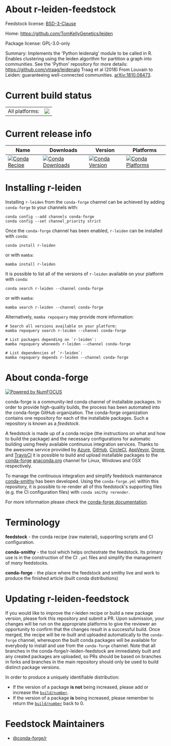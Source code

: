 About r-leiden-feedstock
========================

Feedstock license: [BSD-3-Clause](https://github.com/conda-forge/r-leiden-feedstock/blob/main/LICENSE.txt)

Home: https://github.com/TomKellyGenetics/leiden

Package license: GPL-3.0-only

Summary: Implements the 'Python leidenalg' module to be called in R. Enables clustering using the leiden algorithm for partition a graph into communities. See the 'Python' repository for more details: <https://github.com/vtraag/leidenalg> Traag et al (2018) From Louvain to Leiden: guaranteeing well-connected communities. <arXiv:1810.08473>.

Current build status
====================


<table><tr><td>All platforms:</td>
    <td>
      <a href="https://dev.azure.com/conda-forge/feedstock-builds/_build/latest?definitionId=7515&branchName=main">
        <img src="https://dev.azure.com/conda-forge/feedstock-builds/_apis/build/status/r-leiden-feedstock?branchName=main">
      </a>
    </td>
  </tr>
</table>

Current release info
====================

| Name | Downloads | Version | Platforms |
| --- | --- | --- | --- |
| [![Conda Recipe](https://img.shields.io/badge/recipe-r--leiden-green.svg)](https://anaconda.org/conda-forge/r-leiden) | [![Conda Downloads](https://img.shields.io/conda/dn/conda-forge/r-leiden.svg)](https://anaconda.org/conda-forge/r-leiden) | [![Conda Version](https://img.shields.io/conda/vn/conda-forge/r-leiden.svg)](https://anaconda.org/conda-forge/r-leiden) | [![Conda Platforms](https://img.shields.io/conda/pn/conda-forge/r-leiden.svg)](https://anaconda.org/conda-forge/r-leiden) |

Installing r-leiden
===================

Installing `r-leiden` from the `conda-forge` channel can be achieved by adding `conda-forge` to your channels with:

```
conda config --add channels conda-forge
conda config --set channel_priority strict
```

Once the `conda-forge` channel has been enabled, `r-leiden` can be installed with `conda`:

```
conda install r-leiden
```

or with `mamba`:

```
mamba install r-leiden
```

It is possible to list all of the versions of `r-leiden` available on your platform with `conda`:

```
conda search r-leiden --channel conda-forge
```

or with `mamba`:

```
mamba search r-leiden --channel conda-forge
```

Alternatively, `mamba repoquery` may provide more information:

```
# Search all versions available on your platform:
mamba repoquery search r-leiden --channel conda-forge

# List packages depending on `r-leiden`:
mamba repoquery whoneeds r-leiden --channel conda-forge

# List dependencies of `r-leiden`:
mamba repoquery depends r-leiden --channel conda-forge
```


About conda-forge
=================

[![Powered by
NumFOCUS](https://img.shields.io/badge/powered%20by-NumFOCUS-orange.svg?style=flat&colorA=E1523D&colorB=007D8A)](https://numfocus.org)

conda-forge is a community-led conda channel of installable packages.
In order to provide high-quality builds, the process has been automated into the
conda-forge GitHub organization. The conda-forge organization contains one repository
for each of the installable packages. Such a repository is known as a *feedstock*.

A feedstock is made up of a conda recipe (the instructions on what and how to build
the package) and the necessary configurations for automatic building using freely
available continuous integration services. Thanks to the awesome service provided by
[Azure](https://azure.microsoft.com/en-us/services/devops/), [GitHub](https://github.com/),
[CircleCI](https://circleci.com/), [AppVeyor](https://www.appveyor.com/),
[Drone](https://cloud.drone.io/welcome), and [TravisCI](https://travis-ci.com/)
it is possible to build and upload installable packages to the
[conda-forge](https://anaconda.org/conda-forge) [anaconda.org](https://anaconda.org/)
channel for Linux, Windows and OSX respectively.

To manage the continuous integration and simplify feedstock maintenance
[conda-smithy](https://github.com/conda-forge/conda-smithy) has been developed.
Using the ``conda-forge.yml`` within this repository, it is possible to re-render all of
this feedstock's supporting files (e.g. the CI configuration files) with ``conda smithy rerender``.

For more information please check the [conda-forge documentation](https://conda-forge.org/docs/).

Terminology
===========

**feedstock** - the conda recipe (raw material), supporting scripts and CI configuration.

**conda-smithy** - the tool which helps orchestrate the feedstock.
                   Its primary use is in the construction of the CI ``.yml`` files
                   and simplify the management of *many* feedstocks.

**conda-forge** - the place where the feedstock and smithy live and work to
                  produce the finished article (built conda distributions)


Updating r-leiden-feedstock
===========================

If you would like to improve the r-leiden recipe or build a new
package version, please fork this repository and submit a PR. Upon submission,
your changes will be run on the appropriate platforms to give the reviewer an
opportunity to confirm that the changes result in a successful build. Once
merged, the recipe will be re-built and uploaded automatically to the
`conda-forge` channel, whereupon the built conda packages will be available for
everybody to install and use from the `conda-forge` channel.
Note that all branches in the conda-forge/r-leiden-feedstock are
immediately built and any created packages are uploaded, so PRs should be based
on branches in forks and branches in the main repository should only be used to
build distinct package versions.

In order to produce a uniquely identifiable distribution:
 * If the version of a package **is not** being increased, please add or increase
   the [``build/number``](https://docs.conda.io/projects/conda-build/en/latest/resources/define-metadata.html#build-number-and-string).
 * If the version of a package **is** being increased, please remember to return
   the [``build/number``](https://docs.conda.io/projects/conda-build/en/latest/resources/define-metadata.html#build-number-and-string)
   back to 0.

Feedstock Maintainers
=====================

* [@conda-forge/r](https://github.com/orgs/conda-forge/teams/r/)

